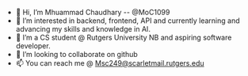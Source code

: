 - 👋 Hi, I’m Mhuammad Chaudhary -- @MoC1099
- 👀 I’m interested in backend, frontend, API and currently learning and advancing my skills and knowledge in AI. 
- 🌱 I’m a CS student @ Rutgers University NB and aspiring software developer. 
- 💞️ I’m looking to collaborate on github
- 📫 You can reach me @ Msc249@scarletmail.rutgers.edu

<!---
MoC1099/MoC1099 is a ✨ special ✨ repository because its `README.md` (this file) appears on your GitHub profile.
You can click the Preview link to take a look at your changes.
--->
